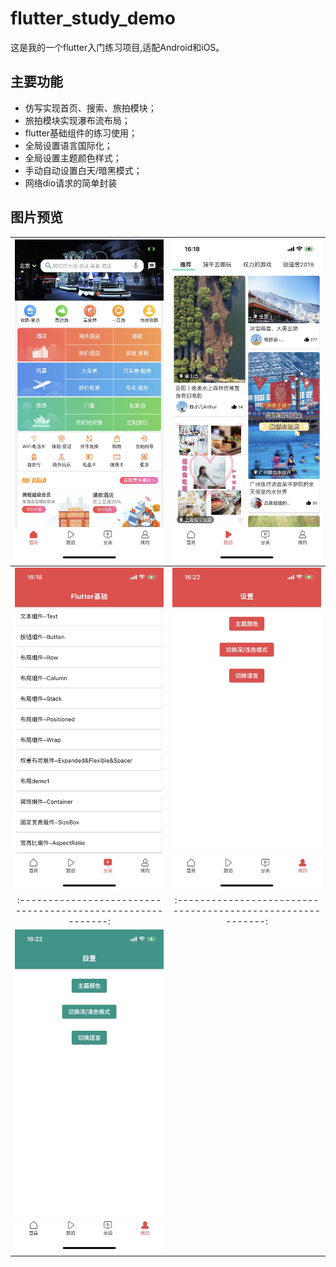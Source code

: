 # flutter_study_demo

这是我的一个flutter入门练习项目,适配Android和iOS。

## 主要功能

- 仿写实现首页、搜索、旅拍模块；
- 旅拍模块实现瀑布流布局；
- flutter基础组件的练习使用；
- 全局设置语言国际化；
- 全局设置主题颜色样式；
- 手动自动设置白天/暗黑模式；
- 网络dio请求的简单封装


## 图片预览
  | ![home](https://github.com/Lester2020/flutter_study_demo/blob/main/thumb/001.jpg) | ![travel](https://github.com/Lester2020/flutter_study_demo/blob/main/thumb/002.jpg)
  | :----------------------------------------------------------: | :----------------------------------------------------------: |
  | ![category](https://github.com/Lester2020/flutter_study_demo/blob/main/thumb/003.jpg) | ![mine](https://github.com/Lester2020/flutter_study_demo/blob/main/thumb/004.jpg)
  | :----------------------------------------------------------: | :----------------------------------------------------------: |
  | ![mine](https://github.com/Lester2020/flutter_study_demo/blob/main/thumb/005.jpg)